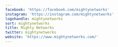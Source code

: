 ```yaml
---
facebook: 'https://facebook.com/mightynetworks'
instagram: 'https://instagram.com/mightynetworks'
logohandle: mightynetworks
sort: mightynetworks
title: Mighty Networks
twitter: mightynetworks
website: 'https://www.mightynetworks.com/'
---
```


